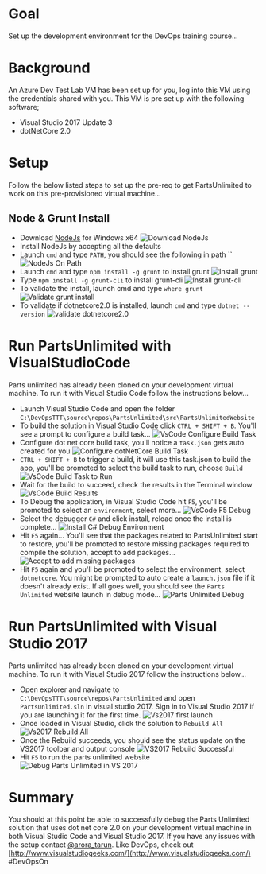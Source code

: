 # Goal
Set up the development environment for the DevOps training course...

# Background
An Azure Dev Test Lab VM has been set up for you, log into this VM using the credentials shared with you. This VM is pre set up with the following software;
- Visual Studio 2017 Update 3
- dotNetCore 2.0

# Setup
Follow the below listed steps to set up the pre-req to get PartsUnlimited to work on this pre-provisioned virtual machine...

## Node & Grunt Install 
+ Download [NodeJs](https://nodejs.org/en/download/) for Windows x64
  ![Download NodeJs](./media/DownloadNodeJs.JPG)
+ Install NodeJs by accepting all the defaults
+ Launch `cmd` and type `PATH`, you should see the following in path ``
  ![NodeJs On Path](./media/NodeJsOnPath.JPG)
+ Launch `cmd` and type `npm install -g grunt` to install grunt 
  ![Install grunt](./media/NpmInstallGrunt.JPG)
+ Type `npm install -g grunt-cli` to install grunt-cli
  ![Install grunt-cli](./media/NpmInstallGrunt-cli.JPG)
+ To validate the install, launch cmd and type `where grunt`
  ![Validate grunt install](./media/ValidateGruntInstall.JPG)
+ To validate if dotnetcore2.0 is installed, launch `cmd` and type `dotnet --version`
  ![validate dotnetcore2.0](./media/ValidateDotNetCoreInstall.JPG)     

# Run PartsUnlimited with VisualStudioCode
Parts unlimited has already been cloned on your development virtual machine. To run it with Visual Studio Code follow the instructions below...
+ Launch Visual Studio Code and open the folder `C:\DevOpsTTT\source\repos\PartsUnlimited\src\PartsUnlimitedWebsite`
+ To build the solution in Visual Studio Code click `CTRL + SHIFT + B`. You'll see a prompt to configure a build task...
  ![VsCode Configure Build Task](./media/VsCodeConfigureBuildTask.JPG)
+ Configure dot net core build task, you'll notice a `task.json` gets auto created for you
  ![Configure dotNetCore Build Task](./media/BuildConfigurationDotNetCore.JPG)
+ `CTRL + SHIFT + B` to trigger a build, it will use this task.json to build the app, you'll be promoted to select the build task to run, choose `Build`
  ![VsCode Build Task to Run](./media/VsCodeBuildTaskToRun.JPG)
+ Wait for the build to succeed, check the results in the Terminal window 
  ![VsCode Build Results](./media/VsCodeBuildResults.JPG)
+ To Debug the application, in Visual Studio Code hit `F5`, you'll be promoted to select an `environment`, select more...
  ![VsCode F5 Debug](./media/VsCodeDebugF5.JPG)
+ Select the debugger `C#` and click install, reload once the install is complete... 
  ![Install C# Debug Environment](./media/InstallEnvironmentCSharp.JPG)
+ Hit `F5` again... You'll see that the packages related to PartsUnlimited start to restore, you'll be promoted to restore missing packages required to compile the solution, accept to add packages...
  ![Accept to add missing packages](./media/AcceptToAddMissingPackages.JPG)
+ Hit `F5` again and you'll be promoted to select the environment, select `dotnetcore`. You might be prompted to auto create a `launch.json` file if it doesn't already exist. If all goes well, you should see the `Parts Unlimited` website launch in debug mode...
  ![Parts Unlimited Debug](./media/PartsUnlimitedDotNetCoreDebug.JPG)

# Run PartsUnlimited with Visual Studio 2017
Parts unlimited has already been cloned on your development virtual machine. To run it with Visual Studio 2017 follow the instructions below...
+ Open explorer and navigate to `C:\DevOpsTTT\source\repos\PartsUnlimited` and open `PartsUnlimited.sln` in visual studio 2017. Sign in to Visual Studio 2017 if you are launching it for the first time. 
 ![Vs2017 first launch](./media/Vs2017FirstLaunch.JPG)
+ Once loaded in Visual Studio, click the solution to `Rebuild All`
 ![Vs2017 Rebuild All](./media/Vs2017RebuildAll.JPG)
+ Once the Rebuild succeeds, you should see the status update on the VS2017 toolbar and output console 
 ![VS2017 Rebuild Successful](./media/Vs2017PartsUnlimitedRebuildSuccessful.JPG)
+ Hit `F5` to run the parts unlimited website 
 ![Debug Parts Unlimited in VS 2017](./media/Vs2017DebugPartsUnlimited.JPG)

 # Summary 
 You should at this point be able to successfully debug the Parts Unlimited solution that uses dot net core 2.0 on your development virtual machine in both Visual Studio Code and Visual Studio 2017. If you have any issues with the setup contact [@arora_tarun](https://twitter.com/arora_tarun). Like DevOps, check out [http://www.visualstudiogeeks.com/](http://www.visualstudiogeeks.com/) #DevOpsOn 


